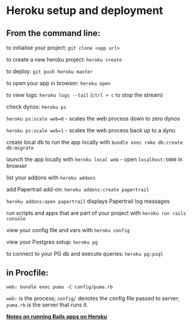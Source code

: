 # Heroku setup and deployment

## From the command line:

to initialise your project: `git clone <app url>`  

to create a new heroku project: `heroku create`  

to deploy: `git push heroku master`  

to open your app in browser: `heroku open`  

to view logs: `heroku logs --tail`  (`ctrl + c` to stop the stream)  

check dynos: `heroku ps`  

`heroku ps:scale web=0` - scales the web process down to zero dynos  

`heroku ps:scale web=1` - scales the web process back up to a dyno  

create local db to run the app locally with `bundle exec rake db:create db:migrate`  

launch the app locally with `heroku local web` - open `localhost:5000` in browser  

list your addons with `heroku addons`  

add Papertrail add-on: `heroku addons:create papertrail`  

`heroku addons:open papertrail` displays Papertrail log messages  

run scripts and apps that are part of your project with `heroku run rails console`  

view your config file and vars with `heroku config`  

view your Postgres setup: `heroku pg`  

to connect to your PG db and execute queries: `heroku pg:psql`  

## in Procfile:

`web: bundle exec puma -C config/puma.rb`  

`web:` is the process; `config/` denotes the config file passed to server; `puma.rb` is the server that runs it.

**[Notes on running Rails apps on Heroku](https://github.com/aniasobo/dev-pills/blob/master/ruby/rails.md)**


